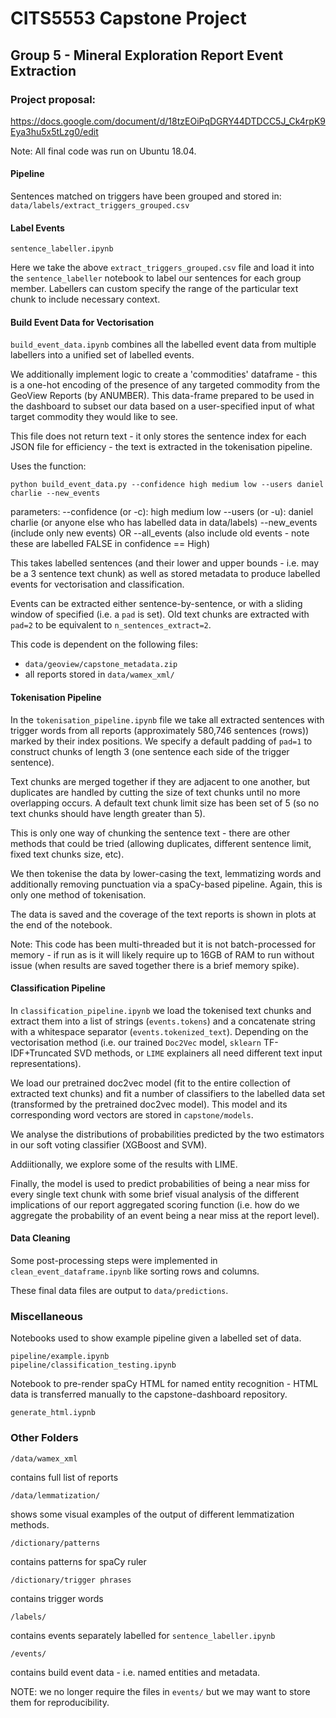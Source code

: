# CITS5553 Capstone Project
## Group 5 - Mineral Exploration Report Event Extraction

### Project proposal: 
https://docs.google.com/document/d/18tzEOiPqDGRY44DTDCC5J_Ck4rpK9Eya3hu5x5tLzg0/edit

Note: All final code was run on Ubuntu 18.04.

#### Pipeline

Sentences matched on triggers have been grouped and stored in: `data/labels/extract_triggers_grouped.csv`

#### Label Events

```
sentence_labeller.ipynb
```

Here we take the above `extract_triggers_grouped.csv` file and load it into the `sentence_labeller` notebook to label our sentences for each group member. Labellers can custom specify the range of the particular text chunk to include necessary context.

####  Build Event Data for Vectorisation

`build_event_data.ipynb` combines all the labelled event data from multiple labellers into a unified set of labelled events.

We additionally implement logic to create a 'commodities' dataframe - this is a one-hot encoding of the presence of any targeted commodity from the GeoView Reports (by ANUMBER). This data-frame prepared to be used in the dashboard to subset our data based on a user-specified input of what target commodity they would like to see.

This file does not return text - it only stores the sentence index for each JSON file for efficiency - the text is extracted in the tokenisation pipeline.

Uses the function:

```
python build_event_data.py --confidence high medium low --users daniel charlie --new_events
```

parameters:
--confidence (or -c): high medium low
--users (or -u): daniel charlie (or anyone else who has labelled data in data/labels)
--new_events (include only new events) OR
--all_events (also include old events - note these are labelled FALSE in confidence == High)

This takes labelled sentences (and their lower and upper bounds - i.e. may be a 3 sentence text chunk) as well as stored metadata to produce labelled events for vectorisation and classification.

Events can be extracted either sentence-by-sentence, or with a sliding window of specified (i.e. a `pad` is set). Old text chunks are extracted with `pad=2` to be equivalent to `n_sentences_extract=2`.

This code is dependent on the following files:
- `data/geoview/capstone_metadata.zip`
- all reports stored in `data/wamex_xml/`


#### Tokenisation Pipeline

In the `tokenisation_pipeline.ipynb` file we take all extracted sentences with trigger words from all reports (approximately 580,746 sentences (rows)) marked by their index positions. We specify a default padding of `pad=1` to construct chunks of length 3 (one sentence each side of the trigger sentence).

Text chunks are merged together if they are adjacent to one another, but duplicates are handled by cutting the size of text chunks until no more overlapping occurs. A default text chunk limit size has been set of 5 (so no text chunks should have length greater than 5).

This is only one way of chunking the sentence text - there are other methods that could be tried (allowing duplicates, different sentence limit, fixed text chunks size, etc).

We then tokenise the data by lower-casing the text, lemmatizing words and additionally removing punctuation via a spaCy-based pipeline. Again, this is only one method of tokenisation.

The data is saved and the coverage of the text reports is shown in plots at the end of the notebook.

Note: This code has been multi-threaded but it is not batch-processed for memory - if run as is it will likely require up to 16GB of RAM to run without issue (when results are saved together there is a brief memory spike).

#### Classification Pipeline

In `classification_pipeline.ipynb` we load the tokenised text chunks and extract them into a list of strings (`events.tokens`) and a concatenate string with a whitespace separator (`events.tokenized_text`). Depending on the vectorisation method (i.e. our trained `Doc2Vec` model, `sklearn` TF-IDF+Truncated SVD methods, or `LIME` explainers all need different text input representations).

We load our pretrained doc2vec model (fit to the entire collection of extracted text chunks) and fit a number of classifiers to the labelled data set (transformed by the pretrained doc2vec model). This model and its corresponding word vectors are stored in `capstone/models`.

We analyse the distributions of probabilities predicted by the two estimators in our soft voting classifier (XGBoost and SVM).

Addiitionally, we explore some of the results with LIME.

Finally, the model is used to predict probabilities of being a near miss for every single text chunk with some brief visual analysis of the different implications of our report aggregated scoring function (i.e. how do we aggregate the probability of an event being a near miss at the report level).

#### Data Cleaning

Some post-processing steps were implemented in `clean_event_dataframe.ipynb` like sorting rows and columns.

These final data files are output to `data/predictions`.

### Miscellaneous
Notebooks used to show example pipeline given a labelled set of data.

```
pipeline/example.ipynb
pipeline/classification_testing.ipynb
```

Notebook to pre-render spaCy HTML for named entity recognition - HTML data is transferred manually to the capstone-dashboard repository.

```
generate_html.iypnb
```

### Other Folders
```
/data/wamex_xml
```
contains full list of reports

```
/data/lemmatization/
```

shows some visual examples of the output of different lemmatization methods.

```
/dictionary/patterns
```

contains patterns for spaCy ruler

```
/dictionary/trigger phrases
```

contains trigger words

```
/labels/
```

contains events separately labelled for `sentence_labeller.ipynb`

```
/events/
```

contains build event data - i.e. named entities and metadata.


NOTE: we no longer require the files in `events/` but we may want to store them for reproducibility.
